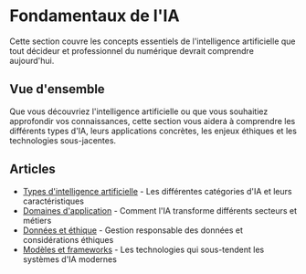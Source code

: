 # Fondamentaux de l'IA

Cette section couvre les concepts essentiels de l'intelligence artificielle que tout décideur et professionnel du numérique devrait comprendre aujourd'hui.

## Vue d'ensemble

Que vous découvriez l'intelligence artificielle ou que vous souhaitiez approfondir vos connaissances, cette section vous aidera à comprendre les différents types d'IA, leurs applications concrètes, les enjeux éthiques et les technologies sous-jacentes.

## Articles

- [Types d'intelligence artificielle](types-ia.md) - Les différentes catégories d'IA et leurs caractéristiques
- [Domaines d'application](domaines-application.md) - Comment l'IA transforme différents secteurs et métiers
- [Données et éthique](donnees-et-ethique.md) - Gestion responsable des données et considérations éthiques
- [Modèles et frameworks](modeles-et-frameworks.md) - Les technologies qui sous-tendent les systèmes d'IA modernes
